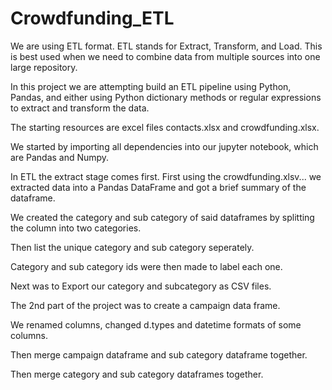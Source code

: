 # Crowdfunding_ETL
We are using ETL format. ETL stands for Extract, Transform, and Load. This is best used when we need to combine data from multiple sources into one large repository.

In this project we are attempting build an ETL pipeline using Python, Pandas, and either using Python dictionary methods or regular expressions to extract and transform the data.

The starting resources are excel files contacts.xlsx and crowdfunding.xlsx.

We started by importing all dependencies into our jupyter notebook, which are Pandas and Numpy.

In ETL the extract stage comes first. First using the crowdfunding.xlsv... we extracted data into a Pandas DataFrame and got a brief summary of the dataframe.

We created the category and sub category of said dataframes by splitting the column into two categories.

Then list the unique category and sub category seperately.

Category and sub category ids were then made to label each one.

Next was to Export our category and subcategory as CSV files.

The 2nd part of the project was to create a campaign data frame.

We renamed columns, changed d.types and datetime formats of some columns.

Then merge campaign dataframe and sub category dataframe together.

Then merge category and sub category dataframes together.
